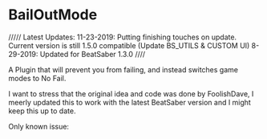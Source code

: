 # BailOutMode

/////
Latest Updates:
11-23-2019: Putting finishing touches on update. Current version is still 1.5.0 compatible (Update BS_UTILS & CUSTOM UI) 
8-29-2019: Updated for BeatSaber 1.3.0
////

A Plugin that will prevent you from failing, and instead switches game modes to No Fail.

I want to stress that the original idea and code was done by FoolishDave, I meerly updated this to work with the latest BeatSaber version and I might keep this up to date.

Only known issue:
